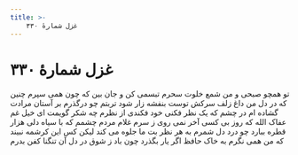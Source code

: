 ```yaml
---
title: >-
    غزل شمارهٔ ۳۳۰
---
```

# غزل شمارهٔ ۳۳۰

تو همچو صبحی و من شمع خلوت سحرم
تبسمی کن و جان بین که چون همی سپرم
چنین که در دل من داغ زلف سرکش توست
بنفشه زار شود تربتم چو درگذرم
بر آستان مرادت گشاده ام در چشم
که یک نظر فکنی خود فکندی از نظرم
چه شکر گویمت ای خیل غم عفاک الله
که روز بی کسی آخر نمی روی ز سرم
غلام مردم چشمم که با سیاه دلی
هزار قطره ببارد چو درد دل شمرم
به هر نظر بت ما جلوه می کند لیکن
کس این کرشمه نبیند که من همی  نگرم
به خاک حافظ اگر یار بگذرد چون باد
ز شوق در دل آن تنگنا کفن بدرم
